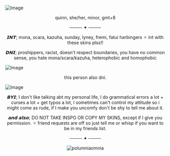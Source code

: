 ![Image](https://github.com/user-attachments/assets/d9392009-234c-4dc2-8b8b-6b677392abcf)
<p align="center"> quinn, she/her, minor, gmt+8
<p align="center">  ──── ✦ ────

<p align="center"> 𝙄𝙉𝙏; mona, scara, kazuha, sunday, lyney, fremi, fatui harbingers ✧ int with these skins plss!! 

<p align="center"> 𝘿𝙉𝙄; proshippers, racist, doesn't respect boundaries, you have no common sense, you hate mona/scara/kazuha, heterophobic and homophobic

![Image](https://github.com/user-attachments/assets/42488f82-9b03-4c44-88e0-f0777c9a7f22)
<p align="center"> this person also dni. 

![Image](https://github.com/user-attachments/assets/8fc4b936-f4c0-4549-83ae-ed2232c06084)

<p align="center"> 𝘽𝙔𝙄; I don't like talking abt my personal life, I do grammatical errors a lot + curses a lot + get typos a lot, I sometimes can't control my attitude so i might come as rude, if I make you uncomfy don't be shy to tell me about it. 

<p align="center"> 𝙖𝙣𝙙 𝙖𝙡𝙨𝙤; DO NOT TAKE INSPO OR COPY MY SKINS, except if I give you permission. ✧ friend requests are off so just tell me or whisp if you want to be in my friends list. 
<p align="center">  ──── ✦ ────

<p align="center"> <img src="https://komarev.com/ghpvc/?username=polumniaomnia&label=profile%20views&color=bbbcec&style=flat" alt="polumniaomnia" /> </p>

<!--
**PolumniaOmnia/PolumniaOmnia** is a ✨ _special_ ✨ repository because its `README.md` (this file) appears on your GitHub profile.

Here are some ideas to get you started:

- 🔭 I’m currently working on ...
- 🌱 I’m currently learning ...
- 👯 I’m looking to collaborate on ...
- 🤔 I’m looking for help with ...
- 💬 Ask me about ...
- 📫 How to reach me: ...
- 😄 Pronouns: ...
- ⚡ Fun fact: ...
-->
